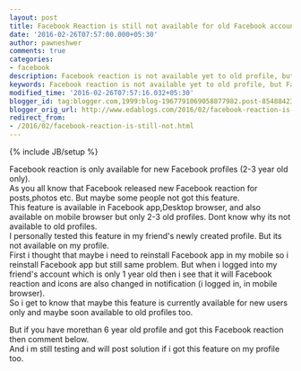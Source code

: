 ```yaml
---
layout: post
title: Facebook Reaction is still not available for old Facebook accounts
date: '2016-02-26T07:57:00.000+05:30'
author: pawneshwer
comments: true
categories:
- facebook
description: Facebook reaction is not available yet to old profile, but Facebook reaction is available for new account. maybe Facebook is still testing Facebook reaction fot old account too.
keywords: Facebook reaction is not available yet to old profile, but Facebook reaction is available for new account. maybe Facebook is still testing Facebook reaction fot old account too.
modified_time: '2016-02-26T07:57:16.032+05:30'
blogger_id: tag:blogger.com,1999:blog-1967791069058877982.post-8548842373829254981
blogger_orig_url: http://www.edablogs.com/2016/02/facebook-reaction-is-still-not.html
redirect_from:
- /2016/02/facebook-reaction-is-still-not.html
---
```


{% include JB/setup %}

Facebook reaction is only available for new Facebook profiles (2-3 year old only).  
As you all know that Facebook released new Facebook reaction for posts,photos etc. But maybe some people not got this feature.  
This feature is available in Facebook app,Desktop browser, and also available on mobile browser but only 2-3 old profiles. Dont know why its not available to old profiles.  
I personally tested this feature in my friend's newly created profile. But its not available on my profile.  
First i thought that maybe i need to reinstall Facebook app in my mobile so i reinstall Facebook app but still same problem. But when i logged into my friend's account which is only 1 year old then i see that it will Facebook reaction and icons are also changed in notification (i logged in, in mobile browser).  
So i get to know that maybe this feature is currently available for new users only and maybe soon available to old profiles too.  

But if you have morethan 6 year old profile and got this Facebook reaction then comment below.  
And i m still testing and will post solution if i got this feature on my profile too.